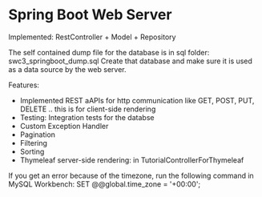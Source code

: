# Spring Boot Web Server

Implemented: RestController + Model + Repository

The self contained dump file for the database is in sql folder:
swc3_springboot_dump.sql
Create that database and make sure it is used as a data source by the web server.

Features:
- Implemented REST aAPIs for http communication like GET, POST, PUT, DELETE .. this is for client-side rendering
- Testing: Integration tests for the databse
- Custom Exception Handler
- Pagination
- Filtering
- Sorting
- Thymeleaf server-side rendering: in TutorialControllerForThymeleaf

If you get an error because of the timezone, run the following command in MySQL Workbench:
SET @@global.time_zone = '+00:00';
